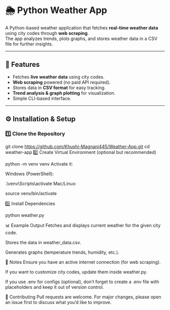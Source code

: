 # 🌦️ Python Weather App

A Python-based weather application that fetches **real-time weather data** using city codes through **web scraping**.  
The app analyzes trends, plots graphs, and stores weather data in a CSV file for further insights.

---

## 🚀 Features
- Fetches **live weather data** using city codes.  
- **Web scraping** powered (no paid API required).  
- Stores data in **CSV format** for easy tracking.  
- **Trend analysis & graph plotting** for visualization.  
- Simple CLI-based interface.

---



## ⚙️ Installation & Setup

### 1️⃣ Clone the Repository

git clone https://github.com/Khushi-Magnani445/Weather-App.git
cd weather-app
2️⃣ Create Virtual Environment (optional but recommended)

python -m venv venv
Activate it:

Windows (PowerShell):


.\venv\Scripts\activate
Mac/Linux:


source venv/bin/activate

3️⃣ Install Dependencies



python weather.py

📊 Example Output
Fetches and displays current weather for the given city code.

Stores the data in weather_data.csv.

Generates graphs (temperature trends, humidity, etc.).

📝 Notes
Ensure you have an active internet connection (for web scraping).

If you want to customize city codes, update them inside weather.py.

If you use .env for configs (optional), don’t forget to create a .env file with placeholders and keep it out of version control.

🤝 Contributing
Pull requests are welcome. For major changes, please open an issue first to discuss what you’d like to improve.

